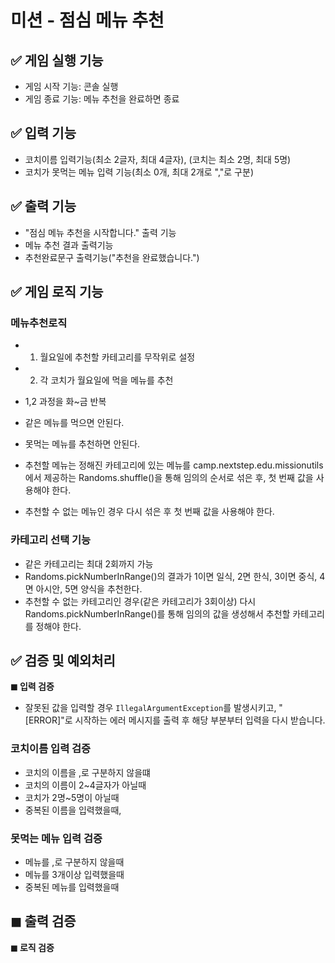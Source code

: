 # 미션 - 점심 메뉴 추천
## ✅ 게임 실행 기능
- 게임 시작 기능: 콘솔 실행
- 게임 종료 기능: 메뉴 추천을 완료하면 종료

## ✅ 입력 기능
- 코치이름 입력기능(최소 2글자, 최대 4글자), (코치는 최소 2명, 최대 5명)
- 코치가 못먹는 메뉴 입력 기능(최소 0개, 최대 2개로 ","로 구분)
## ✅ 출력 기능
- "점심 메뉴 추천을 시작합니다." 출력 기능
- 메뉴 추천 결과 출력기능
- 추천완료문구 출력기능("추천을 완료했습니다.")

## ✅ 게임 로직 기능

### 메뉴추천로직
- 1. 월요일에 추천할 카테고리를 무작위로 설정
- 2. 각 코치가 월요일에 먹을 메뉴를 추천
- 1,2 과정을 화~금 반복

- 같은 메뉴를 먹으면 안된다.
- 못먹는 메뉴를 추천하면 안된다.
- 추천할 메뉴는 정해진 카테고리에 있는 메뉴를 camp.nextstep.edu.missionutils에서 제공하는 Randoms.shuffle()을 통해 임의의 순서로 섞은 후, 첫 번째 값을 사용해야 한다.
- 추천할 수 없는 메뉴인 경우 다시 섞은 후 첫 번째 값을 사용해야 한다.

### 카테고리 선택 기능
- 같은 카테고리는 최대 2회까지 가능
- Randoms.pickNumberInRange()의 결과가 1이면 일식, 2면 한식, 3이면 중식, 4면 아시안, 5면 양식을 추천한다.
- 추천할 수 없는 카테고리인 경우(같은 카테고리가 3회이상)  다시 Randoms.pickNumberInRange()를 통해 임의의 값을 생성해서 추천할 카테고리를 정해야 한다.


## ✅ 검증 및 예외처리

**◼ 입력 검증**
- 잘못된 값을 입력할 경우 `IllegalArgumentException`를 발생시키고, "[ERROR]"로 시작하는 에러 메시지를 출력 후 해당 부분부터 입력을 다시 받습니다.
### 코치이름 입력 검증
- 코치의 이름을 ,로 구분하지 않을떄
- 코치의 이름이 2~4글자가 아닐때
- 코치가 2명~5명이 아닐때
- 중복된 이름을 입력했을때,

### 못먹는 메뉴 입력 검증
- 메뉴를 ,로 구분하지 않을때
- 메뉴를 3개이상 입력했을때
- 중복된 메뉴를 입력했을때


**◼ 출력 검증**
-

**◼ 로직 검증**

